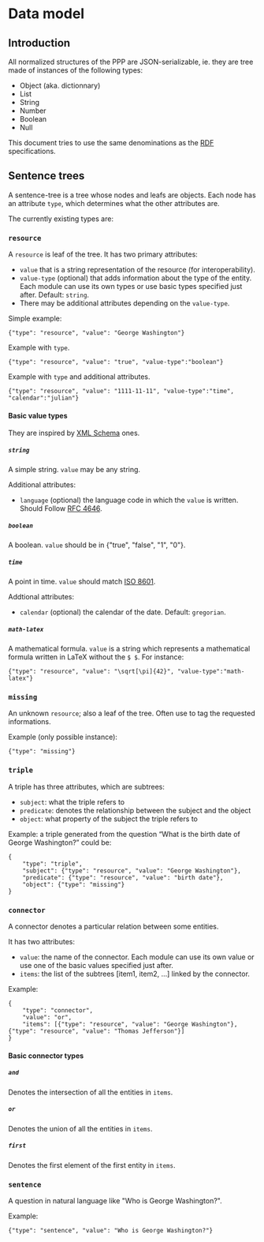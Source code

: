 # Data model

## Introduction

All normalized structures of the PPP are JSON-serializable, ie. they are
tree made of instances of the following types:

* Object (aka. dictionnary)
* List
* String
* Number
* Boolean
* Null

This document tries to use the same denominations as the
[RDF](http://www.w3.org/RDF/) specifications.


## Sentence trees

A sentence-tree is a tree whose nodes and leafs are objects.
Each node has an attribute `type`, which determines what the other
attributes are.

The currently existing types are:

### `resource`
A `resource` is leaf of the tree. It has two primary attributes:
* `value` that is a string representation of the resource (for interoperability).
* `value-type` (optional) that adds information about the type of the entity. Each module can use its own types or use basic types specified just after. Default: `string`.
* There may be additional attributes depending on the `value-type`.

Simple example:
```
{"type": "resource", "value": "George Washington"}
```

Example with `type`.
```
{"type": "resource", "value": "true", "value-type":"boolean"}
```

Example with `type` and additional attributes.
```
{"type": "resource", "value": "1111-11-11", "value-type":"time", "calendar":"julian"}
```

#### Basic value types
They are inspired by [XML Schema](http://www.w3.org/TR/xmlschema-2/#built-in-datatypes) ones.

##### `string`
A simple string. `value` may be any string.

Additional attributes:
* `language` (optional) the language code in which the `value` is written. Should Follow [RFC 4646](http://tools.ietf.org/html/rfc4646).

##### `boolean`
A boolean. `value` should be in {"true", "false", "1", "0"}.

##### `time`
A point in time. `value` should match [ISO 8601](http://www.iso.org/iso/fr/home/standards/iso8601.htm).

Addtional attributes:
* `calendar` (optional) the calendar of the date. Default: `gregorian`.

##### `math-latex`

A mathematical formula. `value` is a string  which represents a mathematical formula written in LaTeX without the `$ $`. For instance:

```
{"type": "resource", "value": "\sqrt[\pi]{42}", "value-type":"math-latex"}
```

### `missing`

An unknown `resource`; also a leaf of the tree.
Often use to tag the requested informations.

Example (only possible instance):

```
{"type": "missing"}
```

### `triple`

A triple has three attributes, which are subtrees:

* `subject`: what the triple refers to
* `predicate`: denotes the relationship between the subject and the
  object
* `object`: what property of the subject the triple refers to

Example: a triple generated from the question “What is the birth date
of George Washington?” could be:

```
{
	"type": "triple",
	"subject": {"type": "resource", "value": "George Washington"},
	"predicate": {"type": "resource", "value": "birth date"},
	"object": {"type": "missing"}
}
```

### `connector`

A connector denotes a particular relation between some entities.

It has two attributes:
* `value`: the name of the connector. Each module can use its own value or use one of the basic values specified just after.
* `items`: the list of the subtrees [item1, item2, …] linked by the connector.

Example:
```
{
	"type": "connector",
	"value": "or",
	"items": [{"type": "resource", "value": "George Washington"}, {"type": "resource", "value": "Thomas Jefferson"}]
}
```

#### Basic connector types

##### `and`

Denotes the intersection of all the entities in `items`.

##### `or`

Denotes the union of all the entities in `items`.

##### `first`

Denotes the first element of the first entity in `items`.

### `sentence`

A question in natural language like "Who is George Washington?".

Example:

```
{"type": "sentence", "value": "Who is George Washington?"}
```
